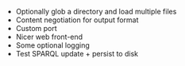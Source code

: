 * Optionally glob a directory and load multiple files
* Content negotiation for output format
* Custom port
* Nicer web front-end
* Some optional logging
* Test SPARQL update + persist to disk
